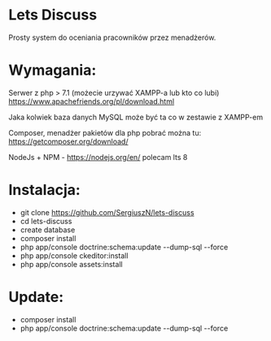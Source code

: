 # Lets Discuss
Prosty system do oceniania pracowników przez menadżerów.

# Wymagania:
Serwer z php > 7.1 (możecie urzywać XAMPP-a lub kto co lubi)
https://www.apachefriends.org/pl/download.html

Jaka kolwiek baza danych MySQL może być ta co w zestawie z XAMPP-em

Composer, menadżer pakietów dla php pobrać można tu: https://getcomposer.org/download/

NodeJs + NPM - https://nodejs.org/en/ polecam lts 8

# Instalacja: 
* git clone https://github.com/SergiuszN/lets-discuss
* cd lets-discuss
* create database 
* composer install
* php app/console doctrine:schema:update --dump-sql --force
* php app/console ckeditor:install
* php app/console assets:install

# Update:
* composer install
* php app/console doctrine:schema:update --dump-sql --force